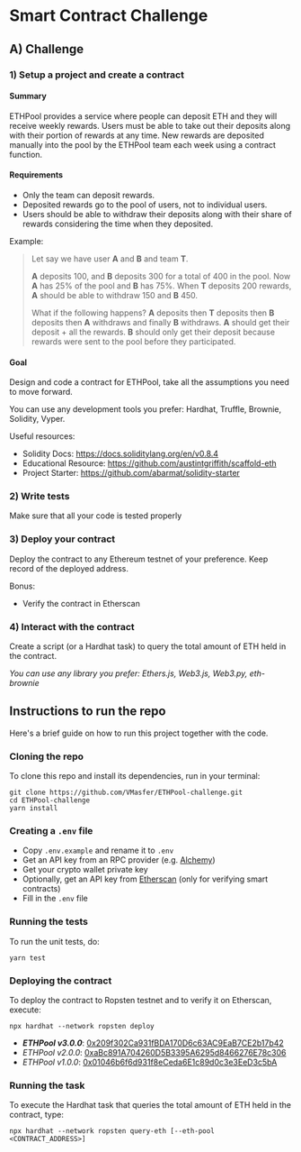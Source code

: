 # Smart Contract Challenge

## A) Challenge

### 1) Setup a project and create a contract

#### Summary

ETHPool provides a service where people can deposit ETH and they will receive weekly rewards. Users must be able to take out their deposits along with their portion of rewards at any time. New rewards are deposited manually into the pool by the ETHPool team each week using a contract function.

#### Requirements

- Only the team can deposit rewards.
- Deposited rewards go to the pool of users, not to individual users.
- Users should be able to withdraw their deposits along with their share of rewards considering the time when they deposited.

Example:

> Let say we have user **A** and **B** and team **T**.
>
> **A** deposits 100, and **B** deposits 300 for a total of 400 in the pool. Now **A** has 25% of the pool and **B** has 75%. When **T** deposits 200 rewards, **A** should be able to withdraw 150 and **B** 450.
>
> What if the following happens? **A** deposits then **T** deposits then **B** deposits then **A** withdraws and finally **B** withdraws.
> **A** should get their deposit + all the rewards.
> **B** should only get their deposit because rewards were sent to the pool before they participated.

#### Goal

Design and code a contract for ETHPool, take all the assumptions you need to move forward.

You can use any development tools you prefer: Hardhat, Truffle, Brownie, Solidity, Vyper.

Useful resources:

- Solidity Docs: https://docs.soliditylang.org/en/v0.8.4
- Educational Resource: https://github.com/austintgriffith/scaffold-eth
- Project Starter: https://github.com/abarmat/solidity-starter

### 2) Write tests

Make sure that all your code is tested properly

### 3) Deploy your contract

Deploy the contract to any Ethereum testnet of your preference. Keep record of the deployed address.

Bonus:

- Verify the contract in Etherscan

### 4) Interact with the contract

Create a script (or a Hardhat task) to query the total amount of ETH held in the contract.

_You can use any library you prefer: Ethers.js, Web3.js, Web3.py, eth-brownie_

## Instructions to run the repo

Here's a brief guide on how to run this project together with the code.

### Cloning the repo

To clone this repo and install its dependencies, run in your terminal:

```
git clone https://github.com/VMasfer/ETHPool-challenge.git
cd ETHPool-challenge
yarn install
```

### Creating a `.env` file

- Copy `.env.example` and rename it to `.env`
- Get an API key from an RPC provider (e.g. [Alchemy](https://www.alchemy.com/))
- Get your crypto wallet private key
- Optionally, get an API key from [Etherscan](https://etherscan.io/) (only for verifying smart contracts)
- Fill in the `.env` file

### Running the tests

To run the unit tests, do:

```
yarn test
```

### Deploying the contract

To deploy the contract to Ropsten testnet and to verify it on Etherscan, execute:

```
npx hardhat --network ropsten deploy
```

- **_ETHPool v3.0.0_**: [0x209f302Ca931fBDA170D6c63AC9EaB7CE2b17b42](https://ropsten.etherscan.io/address/0x209f302Ca931fBDA170D6c63AC9EaB7CE2b17b42)
- _ETHPool v2.0.0_: [0xaBc891A704260D5B3395A6295d8466276E78c306](https://ropsten.etherscan.io/address/0xaBc891A704260D5B3395A6295d8466276E78c306)
- _ETHPool v1.0.0_: [0x01046b6f6d931f8eCeda6E1c89d0c3e3EeD3c5bA](https://ropsten.etherscan.io/address/0x01046b6f6d931f8eCeda6E1c89d0c3e3EeD3c5bA)

### Running the task

To execute the Hardhat task that queries the total amount of ETH held in the contract, type:

```
npx hardhat --network ropsten query-eth [--eth-pool <CONTRACT_ADDRESS>]
```
